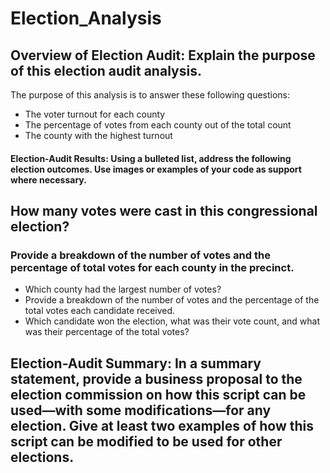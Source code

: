 # Election_Analysis
## Overview of Election Audit: Explain the purpose of this election audit analysis.
The purpose of this analysis is to answer these following questions:
* The voter turnout for each county
* The percentage of votes from each county out of the total count
* The county with the highest turnout
#### Election-Audit Results: Using a bulleted list, address the following election outcomes. Use images or examples of your code as support where necessary.

## How many votes were cast in this congressional election?
### Provide a breakdown of the number of votes and the percentage of total votes for each county in the precinct.
* Which county had the largest number of votes?
* Provide a breakdown of the number of votes and the percentage of the total votes each candidate received.
* Which candidate won the election, what was their vote count, and what was their percentage of the total votes?
## Election-Audit Summary: In a summary statement, provide a business proposal to the election commission on how this script can be used—with some modifications—for any election. Give at least two examples of how this script can be modified to be used for other elections.

